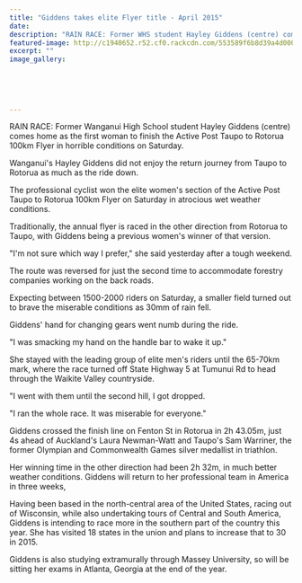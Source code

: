 ```yaml
---
title: "Giddens takes elite Flyer title - April 2015"
date: 
description: "RAIN RACE: Former WHS student Hayley Giddens (centre) comes home as the first woman to finish the Active Post Taupo to Rotorua 100km Flyer in horrible conditions on Saturday,Wanganui Chronicle 21/4/15"
featured-image: http://c1940652.r52.cf0.rackcdn.com/553589f6b8d39a4d00001d1e/Giddens-takes-elite-Flyer,21.4.jpg
excerpt: ""
image_gallery:
    
    
    
    
    
---
```


<p><span>RAIN RACE: Former Wanganui High School student Hayley Giddens (centre) comes home as the first woman to finish the Active Post Taupo to Rotorua 100km Flyer in horrible conditions on Saturday.</span></p>
<p>Wanganui's Hayley Giddens did not enjoy the return journey from Taupo to Rotorua as much as the ride down.</p>
<p>The professional cyclist won the elite women's section of the Active Post Taupo to Rotorua 100km Flyer on Saturday in atrocious wet weather conditions.</p>
<p>Traditionally, the annual flyer is raced in the other direction from Rotorua to Taupo, with Giddens being a previous women's winner of that version.</p>
<p>"I'm not sure which way I prefer," she said yesterday after a tough weekend.</p>
<p>The route was reversed for just the second time to accommodate forestry companies working on the back roads.</p>
<p>Expecting between 1500-2000 riders on Saturday, a smaller field turned out to brave the miserable conditions as 30mm of rain fell.</p>
<p>Giddens' hand for changing gears went numb during the ride.</p>
<p>"I was smacking my hand on the handle bar to wake it up."</p>
<p>She stayed with the leading group of elite men's riders until the 65-70km mark, where the race turned off State Highway 5 at Tumunui Rd to head through the Waikite Valley countryside.</p>
<p>"I went with them until the second hill, I got dropped.</p>
<p>"I ran the whole race. It was miserable for everyone."</p>
<p>Giddens crossed the finish line on Fenton St in Rotorua in 2h 43.05m, just 4s ahead of Auckland's Laura Newman-Watt and Taupo's Sam Warriner, the former Olympian and Commonwealth Games silver medallist in triathlon.</p>
<p>Her winning time in the other direction had been 2h 32m, in much better weather conditions. Giddens will return to her professional team in America in three weeks,</p>
<p>Having been based in the north-central area of the United States, racing out of Wisconsin, while also undertaking tours of Central and South America, Giddens is intending to race more in the southern part of the country this year. She has visited 18 states in the union and plans to increase that to 30 in 2015.</p>
<p>Giddens is also studying extramurally through Massey University, so will be sitting her exams in Atlanta, Georgia at the end of the year.</p>

